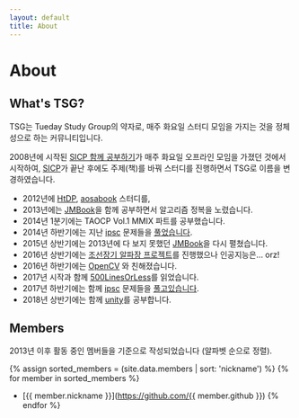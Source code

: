 ```yaml
---
layout: default
title: About
---
```


# About

## What's TSG?

TSG는 Tueday Study Group의 약자로, 매주 화요일 스터디 모임을 가지는 것을 정체성으로 하는 커뮤니티입니다.

2008년에 시작된 [SICP 함께 공부하기]가 매주 화요일 오프라인 모임을 가졌던 것에서 시작하여,
[SICP]가 끝난 후에도 주제(책)를 바꿔 스터디를 진행하면서 TSG로 이름을 변경하였습니다.

* 2012년에 [HtDP], [aosabook] 스터디를,
* 2013년에는 [JMBook]을 함께 공부하면서 알고리즘 정복을 노렸습니다.
* 2014년 1분기에는 TAOCP Vol.1 MMIX 파트를 공부했습니다.
* 2014년 하반기에는 지난 [ipsc] 문제들을 [풀었습니다](http://github.com/tuestudy/ipsc).
* 2015년 상반기에는 2013년에 다 보지 못했던 [JMBook]을 다시 펼쳤습니다.
* 2016년 상반기에는 [조선장기 알파장 프로젝트](https://github.com/tuestudy/janggi)를 진행했으나 인공지능은... orz!
* 2016년 하반기에는 [OpenCV](https://github.com/tuestudy/opencv_playground) 와 친해졌습니다.
* 2017년 시작과 함께 [500LinesOrLess]를 읽었습니다.
* 2017년 하반기에는 함께 [ipsc] 문제들을 [풀고있습니다](http://github.com/tuestudy/ipsc).
* 2018년 상반기에는 함께 [unity]를 공부합니다.

## Members

2013년 이후 활동 중인 멤버들을 기준으로 작성되었습니다 (알파벳 순으로 정렬).

{% assign sorted_members = (site.data.members | sort: 'nickname') %}
{% for member in sorted_members %}
* [{{ member.nickname }}](https://github.com/{{ member.github }})
{% endfor %}

[SICP 함께 공부하기]: https://groups.google.com/forum/?fromgroups#!forum/study-sicp
[SICP]: http://mitpress.mit.edu/sicp/
[HtDP]: http://www.htdp.org
[aosabook]: http://www.aosabook.org
[JMBook]: http://algospot.com/wiki/read/JMBook
[500LinesOrLess]: http://aosabook.org/en/index.html
[ipsc]: http://ipsc.ksp.sk/
[unity]: https://unity3d.com/
